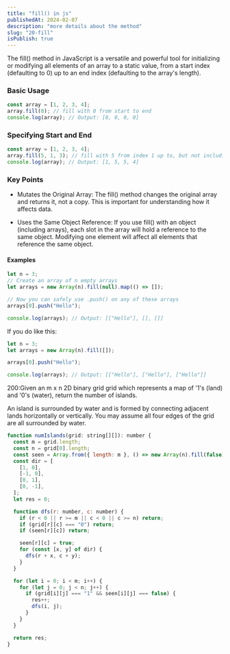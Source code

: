 ```yaml
---
title: "fill() in js"
publishedAt: 2024-02-07
description: "more details about the method"
slug: "20-fill"
isPublish: true
---
```


The fill() method in JavaScript is a versatile and powerful tool for initializing or modifying all elements of an array to a static value, from a start index (defaulting to 0) up to an end index (defaulting to the array's length).

### Basic Usage

```js
const array = [1, 2, 3, 4];
array.fill(0); // fill with 0 from start to end
console.log(array); // Output: [0, 0, 0, 0]
```

### Specifying Start and End

```js
const array = [1, 2, 3, 4];
array.fill(5, 1, 3); // fill with 5 from index 1 up to, but not including, index 3
console.log(array); // Output: [1, 5, 5, 4]
```

### Key Points

- Mutates the Original Array: The fill() method changes the original array and returns it, not a copy. This is important for understanding how it affects data.

- Uses the Same Object Reference: If you use fill() with an object (including arrays), each slot in the array will hold a reference to the same object. Modifying one element will affect all elements that reference the same object.

#### Examples

```js
let n = 3;
// Create an array of n empty arrays
let arrays = new Array(n).fill(null).map(() => []);

// Now you can safely use .push() on any of these arrays
arrays[0].push("Hello");

console.log(arrays); // Output: [["Hello"], [], []]
```

If you do like this:

```js
let n = 3;
let arrays = new Array(n).fill([]);

arrays[0].push("Hello");

console.log(arrays); // Output: [["Hello"], ["Hello"], ["Hello"]]
```

200:Given an m x n 2D binary grid grid which represents a map of '1's (land) and '0's (water), return the number of islands.

An island is surrounded by water and is formed by connecting adjacent lands horizontally or vertically. You may assume all four edges of the grid are all surrounded by water.

```js
function numIslands(grid: string[][]): number {
  const m = grid.length;
  const n = grid[0].length;
  const seen = Array.from({ length: m }, () => new Array(n).fill(false));
  const dir = [
    [1, 0],
    [-1, 0],
    [0, 1],
    [0, -1],
  ];
  let res = 0;

  function dfs(r: number, c: number) {
    if (r < 0 || r >= m || c < 0 || c >= n) return;
    if (grid[r][c] === "0") return;
    if (seen[r][c]) return;

    seen[r][c] = true;
    for (const [x, y] of dir) {
      dfs(r + x, c + y);
    }
  }

  for (let i = 0; i < m; i++) {
    for (let j = 0; j < n; j++) {
      if (grid[i][j] === "1" && seen[i][j] === false) {
        res++;
        dfs(i, j);
      }
    }
  }

  return res;
}
```
